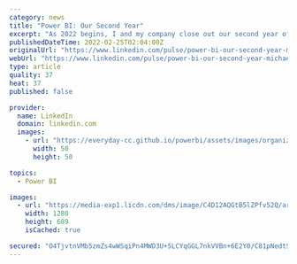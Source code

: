 ```yaml
---
category: news
title: "Power BI: Our Second Year"
excerpt: "As 2022 begins, I and my company close out our second year of using Power BI. In 2020, we took a series of Excel based reports I had created and designed for senior leadership and moved them into Power BI via two means: 1) where possible,"
publishedDateTime: 2022-02-25T02:04:00Z
originalUrl: "https://www.linkedin.com/pulse/power-bi-our-second-year-michael-bystry"
webUrl: "https://www.linkedin.com/pulse/power-bi-our-second-year-michael-bystry"
type: article
quality: 37
heat: 37
published: false

provider:
  name: LinkedIn
  domain: linkedin.com
  images:
    - url: "https://everyday-cc.github.io/powerbi/assets/images/organizations/linkedin.com-50x50.jpg"
      width: 50
      height: 50

topics:
  - Power BI

images:
  - url: "https://media-exp1.licdn.com/dms/image/C4D12AQGtB5lZPfv52Q/article-cover_image-shrink_720_1280/0/1617632644388?e=1651708800&v=beta&t=CGPQXyy7p0l7oYgrkYjBmXfAjWNkUBGkSsmxrO5QguY"
    width: 1280
    height: 689
    isCached: true

secured: "O4TjvtnVMb5zmZs4wWSqiPn4MWD3U+5LCYqGGL7nkVVBn+6E2Y0/C81pNedtSEVmm7/w3lPTaWpF7dApik1BdYDXE2rx4VOodTtG1Z9pvlgf1q5SkYl0aFX92S+MpQYodfVE31eTZqXpggM7GY9NmLuy2gGsrDehS5m6Daa6oek2iISBz8BVXimDQDGALxO8aGXMFRT647ATccmQ89wERSz6EX08EQgsOPJJXoZLkLfAaYXRve+GDB3shYJ00Qo2af1ujriLzoWpuHeHod8ELpg8PDzbQL1X06H3ChjPSvhP3abB5ZtgmQZPOZ9zeaS8n7TQ51GeIUrAu8ZHjFftP675oeJbdFqG8QFlU6uan1k=;DEn/WVJZxs+bXQ6upZonHA=="
---
```


